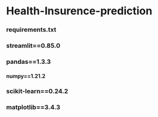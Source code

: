 # Health-Insurence-prediction
### requirements.txt
### streamlit==0.85.0
### pandas==1.3.3
#### numpy==1.21.2
### scikit-learn==0.24.2
### matplotlib==3.4.3
